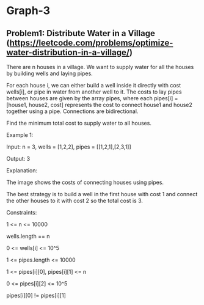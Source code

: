 # Graph-3

## Problem1: Distribute Water in a Village (https://leetcode.com/problems/optimize-water-distribution-in-a-village/)

There are n houses in a village. We want to supply water for all the houses by building wells and laying pipes.

For each house i, we can either build a well inside it directly with cost wells[i], or pipe in water from another well to it. The costs to lay pipes between houses are given by the array pipes, where each pipes[i] = [house1, house2, cost] represents the cost to connect house1 and house2 together using a pipe. Connections are bidirectional.

Find the minimum total cost to supply water to all houses.

Example 1:

Input: n = 3, wells = [1,2,2], pipes = [[1,2,1],[2,3,1]]

Output: 3

Explanation: 

The image shows the costs of connecting houses using pipes.

The best strategy is to build a well in the first house with cost 1 and connect the other houses to it with cost 2 so the total cost is 3.

Constraints:

1 <= n <= 10000

wells.length == n

0 <= wells[i] <= 10^5

1 <= pipes.length <= 10000

1 <= pipes[i][0], pipes[i][1] <= n

0 <= pipes[i][2] <= 10^5

pipes[i][0] != pipes[i][1]
